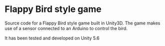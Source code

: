 Flappy Bird style game
===============
Source code for a Flappy Bird style game built in Unity3D. The game makes use of a sensor connected to an Arduino to control the bird.

It has been tested and developed on Unity 5.6
